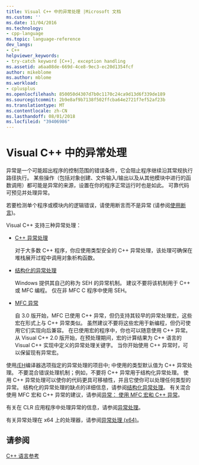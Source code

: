 ```yaml
---
title: Visual C++ 中的异常处理 |Microsoft 文档
ms.custom: ''
ms.date: 11/04/2016
ms.technology:
- cpp-language
ms.topic: language-reference
dev_langs:
- C++
helpviewer_keywords:
- try-catch keyword [C++], exception handling
ms.assetid: a6aa08de-669d-4ce8-9ec3-ec20d1354fcf
author: mikeblome
ms.author: mblome
ms.workload:
- cplusplus
ms.openlocfilehash: 850050d4307d7b0c1170c24ca9d13d6f339de189
ms.sourcegitcommit: 2b9e8af9b7138f502ffcba64e2721f7ef52af23b
ms.translationtype: MT
ms.contentlocale: zh-CN
ms.lasthandoff: 08/01/2018
ms.locfileid: "39406986"
---
```

# <a name="exception-handling-in-visual-c"></a>Visual C++ 中的异常处理
异常是一个可能超出程序的控制范围的错误条件，它会阻止程序继续沿其常规执行路径执行。 某些操作（包括对象创建、文件输入/输出以及从其他模块中进行的函数调用）都可能是异常的来源，设置在你的程序正常运行时也是如此。 可靠代码可预见并处理异常。  
  
 若要检测单个程序或模块内的逻辑错误，请使用断言而不是异常 (请参阅[使用断言](/visualstudio/debugger/c-cpp-assertions))。  
  
 Visual C++ 支持三种异常处理：  
  
-   [C++ 异常处理](../cpp/cpp-exception-handling.md)  
  
     对于大多数 C++ 程序，你应使用类型安全的 C++ 异常处理，该处理可确保在堆栈展开过程中调用对象析构函数。  
  
-   [结构化的异常处理](../cpp/structured-exception-handling-c-cpp.md)  
  
     Windows 提供其自己的称为 SEH 的异常机制。 建议不要将该机制用于 C++ 或 MFC 编程。 仅在非 MFC C 程序中使用 SEH。  
  
-   [MFC 异常](../mfc/exception-handling-in-mfc.md)  
  
     自 3.0 版开始，MFC 已使用 C++ 异常，但仍支持其较早的异常处理宏，这些宏在形式上与 C++ 异常类似。 虽然建议不要将这些宏用于新编程，但仍可使用它们实现向后兼容。 在已使用宏的程序中，你也可以随意使用 C++ 异常。 从 Visual C++ 2.0 版开始，在预处理期间，宏的计算结果为 C++ 语言的 Visual C++ 实现中定义的异常处理关键字。 当你开始使用 C++ 异常时，可以保留现有异常宏。  
  
 使用[/EH](../build/reference/eh-exception-handling-model.md)编译器选项指定的异常处理的项目中; 中使用的类型默认值为 C++ 异常处理。 不要混合错误处理机制；例如，不要将 C++ 异常用于结构化异常处理。 使用 C++ 异常处理可以使你的代码更具可移植性，并且它使你可以处理任何类型的异常。 结构化的异常处理的缺点的详细信息，请参阅[结构化异常处理](../cpp/structured-exception-handling-c-cpp.md)。 有关混合使用 MFC 宏和 C++ 异常的建议，请参阅[异常： 使用 MFC 宏和 C++ 异常](../mfc/exceptions-using-mfc-macros-and-cpp-exceptions.md)。  
  
 有关在 CLR 应用程序中处理异常的信息，请参阅[异常处理](../windows/exception-handling-cpp-component-extensions.md)。  
  
 有关异常处理在 x64 上的处理器，请参阅[异常处理 (x64)](../build/exception-handling-x64.md)。  
  
## <a name="see-also"></a>请参阅  
 [C++ 语言参考](../cpp/cpp-language-reference.md)